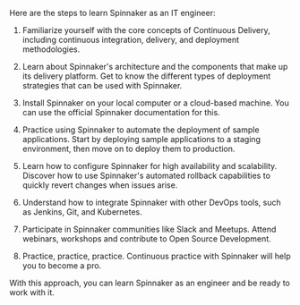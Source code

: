 Here are the steps to learn Spinnaker as an IT engineer:

1. Familiarize yourself with the core concepts of Continuous Delivery, including continuous integration, delivery, and deployment methodologies.

2. Learn about Spinnaker's architecture and the components that make up its delivery platform. Get to know the different types of deployment strategies that can be used with Spinnaker.

3. Install Spinnaker on your local computer or a cloud-based machine. You can use the official Spinnaker documentation for this.

4. Practice using Spinnaker to automate the deployment of sample applications. Start by deploying sample applications to a staging environment, then move on to deploy them to production.

5. Learn how to configure Spinnaker for high availability and scalability. Discover how to use Spinnaker's automated rollback capabilities to quickly revert changes when issues arise.

6. Understand how to integrate Spinnaker with other DevOps tools, such as Jenkins, Git, and Kubernetes.

7. Participate in Spinnaker communities like Slack and Meetups. Attend webinars, workshops and contribute to Open Source Development.

8. Practice, practice, practice. Continuous practice with Spinnaker will help you to become a pro.

With this approach, you can learn Spinnaker as an engineer and be ready to work with it.
